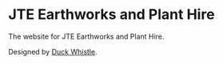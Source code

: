 # JTE Earthworks and Plant Hire
The website for JTE Earthworks and Plant Hire.

Designed by [Duck Whistle](https://duckwhistle.com/).
